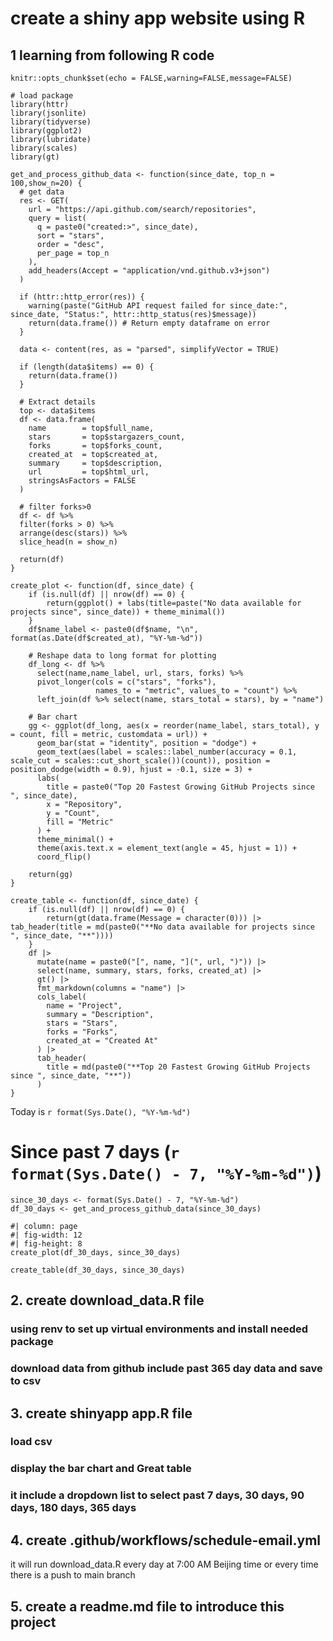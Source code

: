 
# create a shiny app website using R 

## 1 learning from following R code 

```{r setup, include=FALSE,warning=FALSE,message=FALSE}
knitr::opts_chunk$set(echo = FALSE,warning=FALSE,message=FALSE)

# load package
library(httr)
library(jsonlite)
library(tidyverse)
library(ggplot2)
library(lubridate)
library(scales)
library(gt)
```

```{r include=FALSE,warning=FALSE,message=FALSE}
get_and_process_github_data <- function(since_date, top_n = 100,show_n=20) {
  # get data
  res <- GET(
    url = "https://api.github.com/search/repositories",
    query = list(
      q = paste0("created:>", since_date),
      sort = "stars",
      order = "desc",
      per_page = top_n
    ),
    add_headers(Accept = "application/vnd.github.v3+json")
  )

  if (httr::http_error(res)) {
    warning(paste("GitHub API request failed for since_date:", since_date, "Status:", httr::http_status(res)$message))
    return(data.frame()) # Return empty dataframe on error
  }
  
  data <- content(res, as = "parsed", simplifyVector = TRUE)

  if (length(data$items) == 0) {
    return(data.frame())
  }

  # Extract details
  top <- data$items
  df <- data.frame(
    name        = top$full_name,
    stars       = top$stargazers_count,
    forks       = top$forks_count,
    created_at  = top$created_at,
    summary     = top$description,
    url         = top$html_url,
    stringsAsFactors = FALSE
  )
  
  # filter forks>0
  df <- df %>%
  filter(forks > 0) %>%
  arrange(desc(stars)) %>%
  slice_head(n = show_n)
  
  return(df)
}

create_plot <- function(df, since_date) {
    if (is.null(df) || nrow(df) == 0) {
        return(ggplot() + labs(title=paste("No data available for projects since", since_date)) + theme_minimal())
    }
    df$name_label <- paste0(df$name, "\n", format(as.Date(df$created_at), "%Y-%m-%d"))

    # Reshape data to long format for plotting
    df_long <- df %>%
      select(name,name_label, url, stars, forks) %>%
      pivot_longer(cols = c("stars", "forks"),
                   names_to = "metric", values_to = "count") %>%
      left_join(df %>% select(name, stars_total = stars), by = "name")

    # Bar chart
    gg <- ggplot(df_long, aes(x = reorder(name_label, stars_total), y = count, fill = metric, customdata = url)) +
      geom_bar(stat = "identity", position = "dodge") +
      geom_text(aes(label = scales::label_number(accuracy = 0.1, scale_cut = scales::cut_short_scale())(count)), position = position_dodge(width = 0.9), hjust = -0.1, size = 3) +
      labs(
        title = paste0("Top 20 Fastest Growing GitHub Projects since ", since_date),
        x = "Repository",
        y = "Count",
        fill = "Metric"
      ) +
      theme_minimal() +
      theme(axis.text.x = element_text(angle = 45, hjust = 1)) +
      coord_flip()

    return(gg)
}

create_table <- function(df, since_date) {
    if (is.null(df) || nrow(df) == 0) {
        return(gt(data.frame(Message = character(0))) |> tab_header(title = md(paste0("**No data available for projects since ", since_date, "**"))))
    }
    df |>
      mutate(name = paste0("[", name, "](", url, ")")) |>
      select(name, summary, stars, forks, created_at) |>
      gt() |>
      fmt_markdown(columns = "name") |>
      cols_label(
        name = "Project",
        summary = "Description",
        stars = "Stars",
        forks = "Forks",
        created_at = "Created At"
      ) |>
      tab_header(
        title = md(paste0("**Top 20 Fastest Growing GitHub Projects since ", since_date, "**"))
      )
}
```

Today is `r format(Sys.Date(), "%Y-%m-%d")`

# Since past 7 days (`r format(Sys.Date() - 7, "%Y-%m-%d")`)

```{r}
since_30_days <- format(Sys.Date() - 7, "%Y-%m-%d")
df_30_days <- get_and_process_github_data(since_30_days)
```

```{r}
#| column: page
#| fig-width: 12
#| fig-height: 8
create_plot(df_30_days, since_30_days)
```

```{r}
create_table(df_30_days, since_30_days)
```


## 2. create download_data.R file

### using renv to set up virtual environments and install needed package

### download data from github include past 365 day data and save to csv


## 3. create shinyapp app.R file

### load csv

### display the bar chart and Great table 

### it include a dropdown list to select past 7 days, 30 days, 90 days, 180 days, 365 days


## 4. create .github/workflows/schedule-email.yml

it will run download_data.R every day at 7:00 AM Beijing time or every time there is a push to main branch


## 5. create a readme.md file to introduce this project







